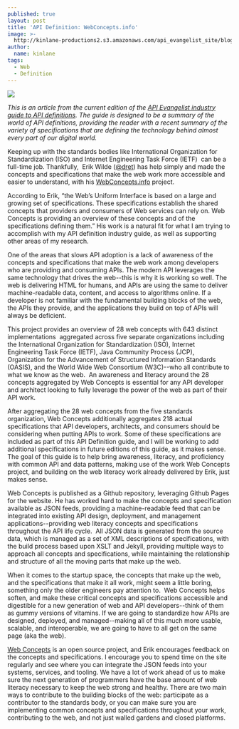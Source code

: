 ```yaml
---
published: true
layout: post
title: 'API Definition: WebConcepts.info'
image: >-
  http://kinlane-productions2.s3.amazonaws.com/api_evangelist_site/blog/api_definitions_webconcepts_screenshot.png
author:
  name: kinlane
tags:
  - Web
  - Definition
---
```

[![](https://kinlane-productions2.s3.amazonaws.com/api_evangelist_site/blog/api_definitions_webconcepts_screenshot.png)](http://definitions.apievangelist.com/guide/)

_This is an article from the current edition of the [API Evangelist industry guide to API definitions](http://definitions.apievangelist.com/guide/). The guide is designed to be a summary of the world of API definitions, providing the reader with a recent summary of the variety of specifications that are defining the technology behind almost every part of our digital world._

Keeping up with the standards bodies like International Organization for Standardization (ISO) and Internet Engineering Task Force (IETF)  can be a full-time job. Thankfully,  Erik Wilde ([@dret](https://twitter.com/dret)) has help simply and made the concepts and specifications that make the web work more accessible and easier to understand, with his [WebConcepts.info](http://webconcepts.info) project.

According to Erik, “the Web’s Uniform Interface is based on a large and growing set of specifications. These specifications establish the shared concepts that providers and consumers of Web services can rely on. Web Concepts is providing an overview of these concepts and of the specifications defining them.” His work is a natural fit for what I am trying to accomplish with my API definition industry guide, as well as supporting other areas of my research.

One of the areas that slows API adoption is a lack of awareness of the concepts and specifications that make the web work among developers who are providing and consuming APIs. The modern API leverages the same technology that drives the web--this is why it is working so well. The web is delivering HTML for humans, and APIs are using the same to deliver machine-readable data, content, and access to algorithms online. If a developer is not familiar with the fundamental building blocks of the web, the APIs they provide, and the applications they build on top of APIs will always be deficient.

This project provides an overview of 28 web concepts with 643 distinct implementations  aggregated across five separate organizations including the International Organization for Standardization (ISO), Internet Engineering Task Force (IETF), Java Community Process (JCP), Organization for the Advancement of Structured Information Standards (OASIS), and the World Wide Web Consortium (W3C)--who all contribute to what we know as the web.  An awareness and literacy around the 28 concepts aggregated by Web Concepts is essential for any API developer and architect looking to fully leverage the power of the web as part of their API work.

After aggregating the 28 web concepts from the five standards organization, Web Concepts additionally aggregates 218 actual specifications that API developers, architects, and consumers should be considering when putting APIs to work. Some of these specifications are included as part of this API Definition guide, and I will be working to add additional specifications in future editions of this guide, as it makes sense. The goal of this guide is to help bring awareness, literacy, and proficiency with common API and data patterns, making use of the work Web Concepts project, and building on the web literacy work already delivered by Erik, just makes sense.

Web Concepts is published as a Github repository, leveraging Github Pages for the website. He has worked hard to make the concepts and specification available as JSON feeds, providing a machine-readable feed that can be integrated into existing API design, deployment, and management applications--providing web literacy concepts and specifications throughout the API life cycle.  All JSON data is generated from the source data, which is managed as a set of XML descriptions of specifications, with the build process based upon XSLT and Jekyll, providing multiple ways to approach all concepts and specifications, while maintaining the relationship and structure of all the moving parts that make up the web.

When it comes to the startup space, the concepts that make up the web, and the specifications that make it all work, might seem a little boring, something only the older engineers pay attention to.  Web Concepts helps soften, and make these critical concepts and specifications accessible and digestible for a new generation of web and API developers--think of them as gummy versions of vitamins. If we are going to standardize how APIs are designed, deployed, and managed--making all of this much more usable, scalable, and interoperable, we are going to have to all get on the same page (aka the web).

[Web Concepts](http://webconcepts.info/) is an open source project, and Erik encourages feedback on the concepts and specifications. I encourage you to spend time on the site regularly and see where you can integrate the JSON feeds into your systems, services, and tooling. We have a lot of work ahead of us to make sure the next generation of programmers have the base amount of web literacy necessary to keep the web strong and healthy. There are two main ways to contribute to the building blocks of the web: participate as a contributor to the standards body, or you can make sure you are implementing common concepts and specifications throughout your work, contributing to the web, and not just walled gardens and closed platforms.